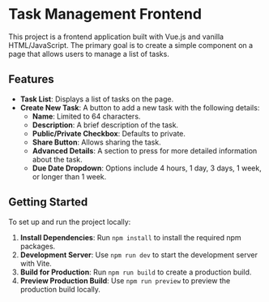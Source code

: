 # Task Management Frontend

This project is a frontend application built with Vue.js and vanilla HTML/JavaScript. The primary goal is to create a simple component on a page that allows users to manage a list of tasks.

## Features

- **Task List**: Displays a list of tasks on the page.
- **Create New Task**: A button to add a new task with the following details:
  - **Name**: Limited to 64 characters.
  - **Description**: A brief description of the task.
  - **Public/Private Checkbox**: Defaults to private.
  - **Share Button**: Allows sharing the task.
  - **Advanced Details**: A section to press for more detailed information about the task.
  - **Due Date Dropdown**: Options include 4 hours, 1 day, 3 days, 1 week, or longer than 1 week.

## Getting Started

To set up and run the project locally:

1. **Install Dependencies**: Run `npm install` to install the required npm packages.
2. **Development Server**: Use `npm run dev` to start the development server with Vite.
3. **Build for Production**: Run `npm run build` to create a production build.
4. **Preview Production Build**: Use `npm run preview` to preview the production build locally.